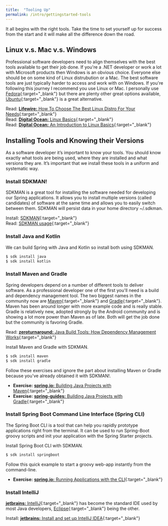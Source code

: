 ```yaml
---
title:  "Tooling Up"
permalink: /intro/gettingstarted-tools
---
```


It all begins with the right tools. Take the time to set yourself up for success from the start and it will make all the difference down the road. 

## Linux v.s. Mac v.s. Windows
Professional software developers need to align themselves with the best tools available to get their job done. If you're a .NET developer or work a lot with Microsoft products then Windows is an obvious choice. Everyone else should be on some kind of Linux distrubution or a Mac. The best software tools are just typically harder to access and work with on Windows. If you're following this journey I recommend you use Linux or Mac. I personally use [Fedora](https://getfedora.org/){:target="_blank"} but there are plenty other great options available, [Ubuntu](https://www.ubuntu.com/){:target="_blank"} is a great alternative.

<i class='far fa-bookmark'></i> Read: [**Lifewire:** How To Choose The Best Linux Distro For Your Needs](https://www.lifewire.com/choose-best-linux-distro-for-needs-2201172){:target="_blank"}<br/>
<i class='far fa-bookmark'></i> Read: [**Digital Ocean:** Linux Basics](https://www.digitalocean.com/community/tags/linux-basics?type=tutorials){:target="_blank"}<br/>
<i class='far fa-bookmark'></i> Read: [**Digital Ocean:** An Introduction to Linux Basics](https://www.digitalocean.com/community/tutorials/an-introduction-to-linux-basics){:target="_blank"}

## Installing Tools and Knowing their Versions
As a software developer it’s important to know your tools. You should know exactly what tools are being used, where they are installed and what versions they are. It’s important that we install these tools in a uniform and systematic way. 

### Install SDKMAN!
SDKMAN is a great tool for installing the software needed for developing our Spring applications. It allows you to install multiple versions (called candidates) of software at the same time and allows you to easily switch between them. SDKMAN will persist data in your home directory ~/.sdkman. 

<i class="fas fa-download"></i> Install: [SDKMAN](https://sdkman.io/install){:target="_blank"}<br/>
<i class='far fa-bookmark'></i> Read: [SDKMAN usage](https://sdkman.io/usage){:target="_blank"}

### Install Java and Kotlin

We can build Spring with Java and Kotlin so install both using SDKMAN.

```bash
$ sdk install java
$ sdk install kotlin
```

### Install Maven and Gradle
Spring developers depend on a number of different tools to deliver software. As a professional developer one of the first you'll need is a build and dependency management tool. The two biggest names in the community now are [Maven](https://maven.apache.org/){:target="_blank"} and [Gradle](https://gradle.org/){:target="_blank"}. Maven has been around longer with more example code and is really stable. Gradle is relatively new, adopted strongly by the Android community and is showing a lot more power than Maven as of late. Both will get the job done but the community is favoring Gradle. 

<i class='far fa-bookmark'></i> Read: [**zeroturnaround:** Java Build Tools: How Dependency Management Works](https://zeroturnaround.com/rebellabs/java-build-tools-how-dependency-management-works-with-maven-gradle-and-ant-ivy/){:target="_blank"}

Install Maven and Gradle with SDKMAN.

```bash
$ sdk install maven
$ sdk install gradle
```

Follow these exercises and ignore the part about installing Maven or Gradle because you've already obtained it with SDKMAN!.

* **Exercise:** [**spring.io:** Building Java Projects with Maven](https://spring.io/guides/gs/maven/){:target="_blank"}
* **Exercise:** [**spring-guides:** Building Java Projects with Gradle](https://github.com/spring-guides/gs-gradle){:target="_blank"}

### Install Spring Boot Command Line Interface (Spring CLI)
The Spring Boot CLI is a tool that can help you rapidly prototype applications right from the terminal. It can be used to run Spring-Boot groovy scripts and init your application with the Spring Starter projects. 

Install Spring Boot CLI with SDKMAN.

```bash
$ sdk install springboot
```

Follow this quick example to start a groovy web-app instantly from the command-line.

* **Exercise:** [**spring.io:** Running Applications with the CLI](https://docs.spring.io/spring-boot/docs/current/reference/html/cli-using-the-cli.html#cli-run){:target="_blank"}

### Install IntelliJ
[**jetbrains:** IntelliJ](https://www.jetbrains.com/idea/){:target="_blank"} has become the standard IDE used by most Java developers, [Eclipse](https://www.eclipse.org/){:target="_blank"} being the other.

<i class="fas fa-download"></i> Install: [**jetbrains:** Install and set up IntelliJ IDEA](https://www.jetbrains.com/help/idea/install-and-set-up-intellij-idea.html){:target="_blank"}